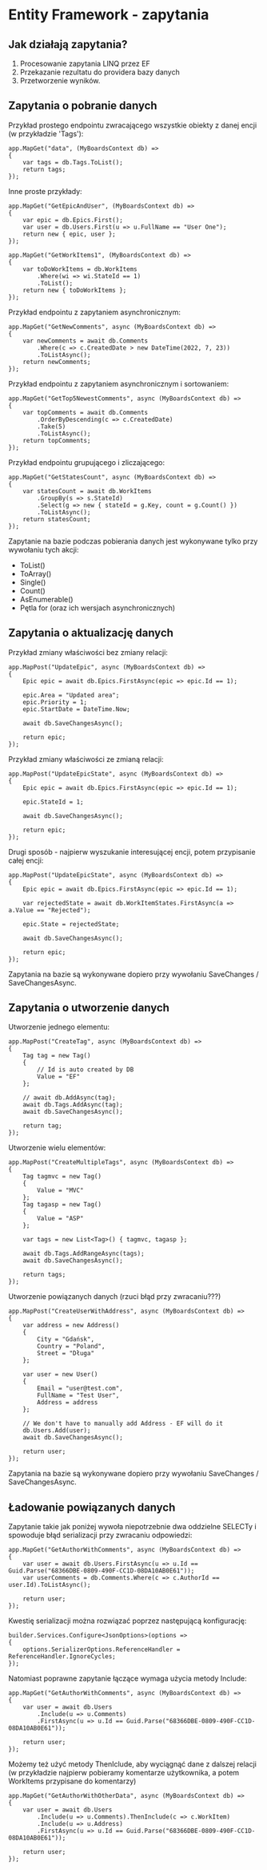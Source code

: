 # Entity Framework - zapytania

## Jak działają zapytania?

1. Procesowanie zapytania LINQ przez EF
2. Przekazanie rezultatu do providera bazy danych
3. Przetworzenie wyników.

## Zapytania o pobranie danych

Przykład prostego endpointu zwracającego wszystkie obiekty z danej encji (w przykładzie 'Tags'):

    app.MapGet("data", (MyBoardsContext db) =>
    {
        var tags = db.Tags.ToList();
        return tags;
    });

Inne proste przykłady:

    app.MapGet("GetEpicAndUser", (MyBoardsContext db) =>
    {
        var epic = db.Epics.First();
        var user = db.Users.First(u => u.FullName == "User One");
        return new { epic, user };
    });

    app.MapGet("GetWorkItems1", (MyBoardsContext db) =>
    {
        var toDoWorkItems = db.WorkItems
            .Where(wi => wi.StateId == 1)
            .ToList();
        return new { toDoWorkItems };
    });

Przykład endpointu z zapytaniem asynchronicznym:

    app.MapGet("GetNewComments", async (MyBoardsContext db) =>
    {
        var newComments = await db.Comments
            .Where(c => c.CreatedDate > new DateTime(2022, 7, 23))
            .ToListAsync();
        return newComments;
    });

Przykład endpointu z zapytaniem asynchronicznym i sortowaniem:

    app.MapGet("GetTop5NewestComments", async (MyBoardsContext db) =>
    {
        var topComments = await db.Comments
            .OrderByDescending(c => c.CreatedDate)
            .Take(5)
            .ToListAsync();
        return topComments;
    });

Przykład endpointu grupującego i zliczającego:

    app.MapGet("GetStatesCount", async (MyBoardsContext db) =>
    {
        var statesCount = await db.WorkItems
            .GroupBy(s => s.StateId)
            .Select(g => new { stateId = g.Key, count = g.Count() })
            .ToListAsync();
        return statesCount;
    });

Zapytanie na bazie podczas pobierania danych jest wykonywane tylko przy wywołaniu tych akcji:
- ToList()
- ToArray()
- Single()
- Count()
- AsEnumerable()
- Pętla for
(oraz ich wersjach asynchronicznych)

## Zapytania o aktualizację danych

Przykład zmiany właściwości bez zmiany relacji:

    app.MapPost("UpdateEpic", async (MyBoardsContext db) =>
    {
        Epic epic = await db.Epics.FirstAsync(epic => epic.Id == 1);

        epic.Area = "Updated area";
        epic.Priority = 1;
        epic.StartDate = DateTime.Now;

        await db.SaveChangesAsync();

        return epic;
    });

Przykład zmiany właściwości ze zmianą relacji:

    app.MapPost("UpdateEpicState", async (MyBoardsContext db) =>
    {
        Epic epic = await db.Epics.FirstAsync(epic => epic.Id == 1);

        epic.StateId = 1;

        await db.SaveChangesAsync();

        return epic;
    });

Drugi sposób - najpierw wyszukanie interesującej encji, potem przypisanie całej encji:

    app.MapPost("UpdateEpicState", async (MyBoardsContext db) =>
    {
        Epic epic = await db.Epics.FirstAsync(epic => epic.Id == 1);

        var rejectedState = await db.WorkItemStates.FirstAsync(a => a.Value == "Rejected");

        epic.State = rejectedState;

        await db.SaveChangesAsync();

        return epic;
    });

Zapytania na bazie są wykonywane dopiero przy wywołaniu SaveChanges / SaveChangesAsync.

## Zapytania o utworzenie danych

Utworzenie jednego elementu:

    app.MapPost("CreateTag", async (MyBoardsContext db) =>
    {
        Tag tag = new Tag()
        {
            // Id is auto created by DB
            Value = "EF"
        };

        // await db.AddAsync(tag);
        await db.Tags.AddAsync(tag);
        await db.SaveChangesAsync();

        return tag;
    });

Utworzenie wielu elementów:

    app.MapPost("CreateMultipleTags", async (MyBoardsContext db) =>
    {
        Tag tagmvc = new Tag()
        {
            Value = "MVC"
        };
        Tag tagasp = new Tag()
        {
            Value = "ASP"
        };

        var tags = new List<Tag>() { tagmvc, tagasp };

        await db.Tags.AddRangeAsync(tags);
        await db.SaveChangesAsync();

        return tags;
    });

Utworzenie powiązanych danych (rzuci błąd przy zwracaniu???)

    app.MapPost("CreateUserWithAddress", async (MyBoardsContext db) =>
    {
        var address = new Address()
        {
            City = "Gdańsk",
            Country = "Poland",
            Street = "Długa"
        };

        var user = new User()
        {
            Email = "user@test.com",
            FullName = "Test User",
            Address = address
        };

        // We don't have to manually add Address - EF will do it
        db.Users.Add(user);
        await db.SaveChangesAsync();

        return user;
    });

Zapytania na bazie są wykonywane dopiero przy wywołaniu SaveChanges / SaveChangesAsync.

## Ładowanie powiązanych danych

Zapytanie takie jak poniżej wywoła niepotrzebnie dwa oddzielne SELECTy i spowoduje błąd serializacji przy zwracaniu odpowiedzi:

    app.MapGet("GetAuthorWithComments", async (MyBoardsContext db) =>
    {
        var user = await db.Users.FirstAsync(u => u.Id == Guid.Parse("68366DBE-0809-490F-CC1D-08DA10AB0E61"));
        var userComments = db.Comments.Where(c => c.AuthorId == user.Id).ToListAsync();

        return user;
    });

Kwestię serializacji można rozwiązać poprzez następującą konfigurację:

    builder.Services.Configure<JsonOptions>(options =>
    {
        options.SerializerOptions.ReferenceHandler = ReferenceHandler.IgnoreCycles;
    });

Natomiast poprawne zapytanie łączące wymaga użycia metody Include:

    app.MapGet("GetAuthorWithComments", async (MyBoardsContext db) =>
    {
        var user = await db.Users
            .Include(u => u.Comments)
            .FirstAsync(u => u.Id == Guid.Parse("68366DBE-0809-490F-CC1D-08DA10AB0E61"));

        return user;
    });

Możemy też użyć metody ThenIclude, aby wyciągnąć dane z dalszej relacji (w przykładzie najpierw pobieramy komentarze użytkownika, a potem WorkItems przypisane do komentarzy)

    app.MapGet("GetAuthorWithOtherData", async (MyBoardsContext db) =>
    {
        var user = await db.Users
            .Include(u => u.Comments).ThenInclude(c => c.WorkItem)
            .Include(u => u.Address)
            .FirstAsync(u => u.Id == Guid.Parse("68366DBE-0809-490F-CC1D-08DA10AB0E61"));

        return user;
    });